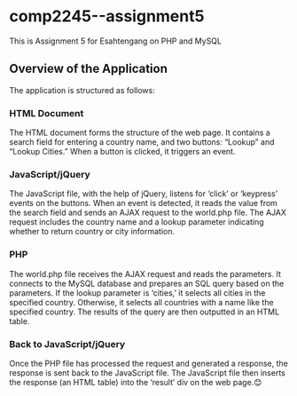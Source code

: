 # comp2245--assignment5

This is Assignment 5 for Esahtengang on PHP and MySQL

## Overview of the Application

The application is structured as follows:

### HTML Document

The HTML document forms the structure of the web page.
It contains a search field for entering a country name, and two
buttons: “Lookup” and “Lookup Cities.” When a button is clicked, it triggers an event.

### JavaScript/jQuery

The JavaScript file, with the help of jQuery, listens for ‘click’ or ‘keypress’ events on the buttons.
When an event is
detected, it reads the value from the search field and sends an AJAX request to the world.php file.
The AJAX request
includes the country name and a lookup parameter indicating whether to return country or city information.

### PHP

The world.php file receives the AJAX request and reads the parameters.
It connects to the MySQL database and prepares an
SQL query based on the parameters.
If the lookup parameter is ‘cities,’ it selects all cities in the specified country.
Otherwise, it selects all countries with a name like the specified country.
The results of the query are then outputted
in an HTML table.

### Back to JavaScript/jQuery

Once the PHP file has processed the request and generated a response, the response is sent back to the JavaScript file.
The JavaScript file then inserts the response (an HTML table) into the ‘result’ div on the web page.😊

